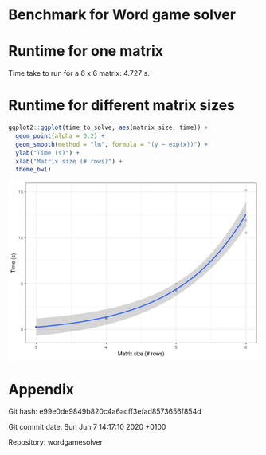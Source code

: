 Benchmark for Word game solver
================

# Runtime for one matrix

Time take to run for a 6 x 6 matrix: 4.727 s.

# Runtime for different matrix sizes

``` r
ggplot2::ggplot(time_to_solve, aes(matrix_size, time)) +
  geom_point(alpha = 0.2) +
  geom_smooth(method = "lm", formula = "(y ~ exp(x))") +
  ylab("Time (s)") +
  xlab("Matrix size (# rows)") +
  theme_bw()
```

![](run_analysis_time_benchmark_github_files/figure-gfm/unnamed-chunk-5-1.png)<!-- -->

# Appendix

Git hash: e99e0de9849b820c4a6acff3efad8573656f854d

Git commit date: Sun Jun 7 14:17:10 2020 +0100

Repository: wordgamesolver
